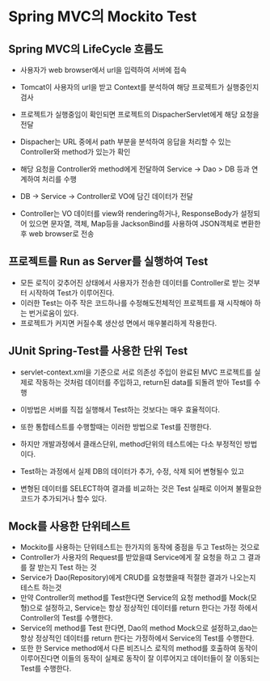 # Spring MVC의 Mockito Test

## Spring MVC의 LifeCycle 흐름도

* 사용자가 web browser에서 url을 입력하여 서버에 접속

* Tomcat이 사용자의 url을 받고 Context를 분석하여 해당 프로젝트가 실행중인지 검사

* 프로젝트가 실행중임이 확인되면 프로젝트의 DispacherServlet에게 해당 요청을 전달

* Dispacher는 URL 중에서 path 부분을 분석하여 응답을 처리할 수 있는 Controller와 method가 있는가 확인

* 해당 요청을 Controller와 method에게 전달하여 Service -> Dao > DB 등과 연계하여 처리를 수행

* DB -> Service -> Controller로 VO에 담긴 데이터가 전달

* Controller는 VO 데이터를 view와 rendering하거나, ResponseBody가 설정되어 있으면
    문자열, 객체, Map등을 JacksonBind를 사용하여  JSON객체로 변환한 후 web browser로 전송 
    
## 프로젝트를 Run as Server를 실행하여 Test
* 모든 로직이 갖추어진 상태에서 사용자가 전송한 데이터를 Controller로 받는 것부터 시작하여 Test가 이루어진다.
* 이러한 Test는 아주 작은 코드하나를 수정해도전체적인 프로젝트를 재 시작해야 하는 번거로움이 있다.
* 프로젝트가 커지면 커질수록 생산성 면에서 매우불리하게 작용한다.

## JUnit Spring-Test를 사용한 단위 Test
* servlet-context.xml을 기준으로 서로 의존성 주입이 완료된 MVC 프로젝트를 실제로 작동하는 것처럼 데이터를 주입하고,
  return된 data를 되돌려 받아 Test를 수행
* 이방법은 서버를 직접 실행해서 Test하는 것보다는 매우 효율적이다.
* 또한 통합테스트를 수행할때는 이러한 방법으로 Test를 진행한다.

* 하지만 개발과정에서 클래스단위, method단위의 테스트에는 다소 부정적인  방법이다.

* Test하는 과정에서 실제 DB의 데이터가 추가, 수정, 삭제 되어 변형될수 있고
* 변형된 데이터를 SELECT하여 결과를 비교하는 것은 Test 실패로 이어져 불필요한 코드가 추가되거나 할수 있다.

## Mock를 사용한 단위테스트
* Mockito를 사용하는 단위테스트는 한가지의 동작에 중점을 두고 Test하는 것으로
* Controller가 사용자의 Request를 받았을떄 Service에게 잘 요청을 하고 그 결과를 잘 받는지 Test 하는 것
* Service가 Dao(Repository)에게 CRUD를 요청했을때 적절한 결과가 나오는지 테스트 하는것
* 만약 Controller의 method를 Test한다면 Service의 요청 method를 Mock(모형)으로 설정하고, Service는 항상
    정상적인 데이터를 return 한다는 가정 하에서 Controller의 Test를 수행한다.
* Service의 method를 Test 한다면, Dao의 method Mock으로 설정하고,dao는 항상 정상적인 데이터를 return 한다는
    가정하에서 Service의 Test를 수행한다.
* 또한 한 Service method에서 다른 비즈니스 로직의 method를 호출하여 동작이 이루어진다면 이들의 동작이 
    실제로 동작이 잘 이루어지고 데이터들이 잘 이동되는 Test를 수행한다.

